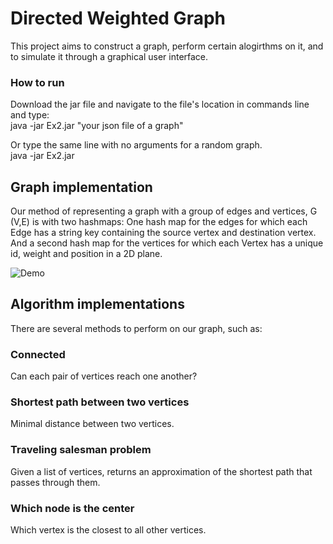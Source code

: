 # Directed Weighted Graph
This project aims to construct a graph, perform certain alogirthms on it, and to simulate it through a graphical user interface.

### How to run
Download the jar file and navigate to the file's location in commands line and type: <br />
java -jar Ex2.jar "your json file of a graph" <br />

Or type the same line with no arguments for a random graph. <br />
java -jar Ex2.jar

## Graph implementation
Our method of representing a graph with a group of edges and vertices, G (V,E) is with two hashmaps:
One hash map for the edges for which each Edge has a string key containing the source vertex and destination vertex.
And a second hash map for the vertices for which each Vertex has a unique id, weight and position in a 2D plane.

![Demo](https://github.com/bfwontcodewithme/Ex2_OOP/blob/main/Psuedo-3d%20graph%20simulation_2.gif)

## Algorithm implementations
There are several methods to perform on our graph, such as:
### Connected
Can each pair of vertices reach one another?
### Shortest path between two vertices
Minimal distance between two vertices.
### Traveling salesman problem
Given a list of vertices, returns an approximation of the shortest path that passes through them.
### Which node is the center
Which vertex is the closest to all other vertices.
